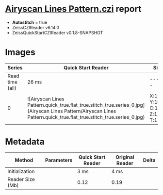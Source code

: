 # [Airyscan Lines Pattern.czi](https://zenodo.org/record/6848342/files/Airyscan%20Lines%20Pattern.czi) report
 - **Autostitch** = true
 - ZeissCZIReader v6.14.0
 - ZeissQuickStartCZIReader v0.1.8-SNAPSHOT

# Images 

| Series            | Quick Start Reader | Size | Original Reader | Size | #Diffs |
|-------------------|--------------------|------|-----------------|------|--------|
| Read time (all)   |26 ms|------|31 ms|------|--------|
|0|![Airyscan Lines Pattern.quick_true.flat_true.stitch_true.series_0.jpg](Airyscan Lines Pattern/Airyscan Lines Pattern.quick_true.flat_true.stitch_true.series_0.jpg)|X:1000<br>Y:1000<br>C:1<br>Z:1<br>T:1|![Airyscan Lines Pattern.quick_false.flat_true.stitch_true.series_0.jpg](Airyscan Lines Pattern/Airyscan Lines Pattern.quick_false.flat_true.stitch_true.series_0.jpg)|X:1000<br>Y:1000<br>C:1<br>Z:1<br>T:1|0|

# Metadata

|  Method            | Parameters       | Quick Start Reader | Original Reader | Delta  |
| -------------------|------------------|--------------------|-----------------|------- |
| Initialization     |                  |3 ms|4 ms|        |
| Reader Size (Mb)     |                  |0.12|0.19|        |
